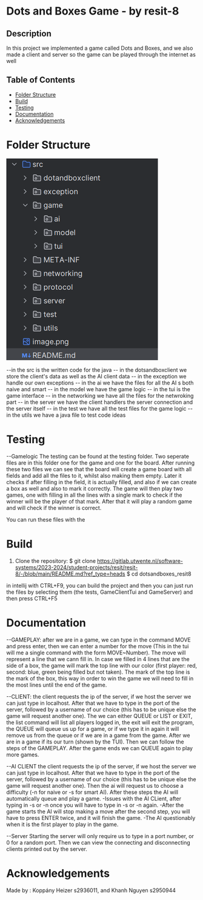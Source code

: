 # Dots and Boxes Game - by resit-8

## Description
In this project we implemented a game called Dots and Boxes, and we also
made a client and server so the game can be played through the internet
as well

## Table of Contents

- [Folder Structure](#folder-structure)
- [Build](#build)
- [Testing](#testing)
- [Documentation](#documentation)
- [Acknowledgements](#acknowledgements)

# Folder Structure
![Alt text](image.png)

--in the src is the written code for the java
-- in the dotsandboxclient we store the client's data as well as the AI client data
-- in the exception we handle our own exceptions
-- in the ai we have the files for all the AI s both naive and smart
-- in the model we have the game logic
-- in the tui is the game interface
-- in the networking we have all the files for the netwroking part
-- in the server we have the client handlers the server connection and the server itself
-- in the test we have all the test files for the game logic
-- in the utils we have a java file to test code ideas

# Testing
--Gamelogic
The testing can be found at the testing folder. Two seperate files are in this folder one for the game and one for the board.
After running these two files we can see that the board will create a game board with all fields and add all the files to it, whilst also making them empty. Later it checks if after filling in the field, it is actually filled, and also if we can create a box as well and also to mark it correctly.
The game will then play two games, one with filling in all the lines with a single mark to check if the winner will be the player of that mark. After that it will play a random game and will check if the winner is correct.

You can run these files with the

# Build

1. Clone the repository:
   $ git clone https://gitlab.utwente.nl/software-systems/2023-2024/student-projects/resit/resit-8/-/blob/main/README.md?ref_type=heads
   $ cd dotsandboxes_resit8

in intellij with CTRL+F9, you can build the project and then you can just run the files by selecting them (the tests, GameClientTui and GameServer) and then press CTRL+F5

# Documentation
--GAMEPLAY: 
after we are in a game, we can type in the command MOVE and press enter, then we can enter a number for the move (This in the tui will me a single command with the form MOVE~Number). The move will represent a line that we cann fill in. In case we filled in 4 lines that are the side of a box, the game will mark the top line with our color (first player: red, second: blue, green being filled but not taken). The mark of the top line is the mark of the box, this way in order to win the game we will need to fill in the most lines until the end of the game. 

--CLIENT:
the client requests the ip of the server, if we host the server we can just type in localhost. After that we have to type in the port of the server, followed by a username of our choice (this has to be unique else the game will request another one). The we can either QUEUE or LIST or EXIT, the list command will list all players logged in, the exit will exit the program, the QUEUE will queue us up for a game, or if we type it in again it will remove us from the queue or if we are in a game from the game. After we are in a game if its our turn (shown by the TUI). Then we can follow the steps of the GAMEPLAY. After the game ends we can QUEUE again to play more games.

--AI CLIENT
the client requests the ip of the server, if we host the server we can just type in localhost. After that we have to type in the port of the server, followed by a username of our choice (this has to be unique else the game will request another one). Then the ai will request us to choose a difficulty (-n for naive or -s for smart AI). After these steps the AI will automatically queue and play a game.
-Issues with the AI CLient, after typing in -s or -n once you will have to type in -s or -n again.
-After the game starts the AI will stop making a move after the second step, you will have to press ENTER twice, and it will finish the game.
-The AI questionably when it is the first player to play in the game.

--Server
Starting the server will only require us to type in a port number, or 0 for a random port. Then we can view the connecting and disconnecting clients printed out by the server.

# Acknowledgements
Made by : Koppány Heizer s2936011, and Khanh Nguyen s2950944
